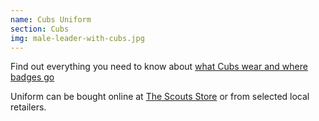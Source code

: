 ```yaml
---
name: Cubs Uniform
section: Cubs
img: male-leader-with-cubs.jpg
---
```

Find out everything you need to know about [what Cubs wear and where badges go](https://www.scouts.org.uk/cubs/cubs-uniform-and-badge-placement/)

Uniform can be bought online at [The Scouts Store](https://shop.scouts.org.uk) or from selected local retailers.

 
